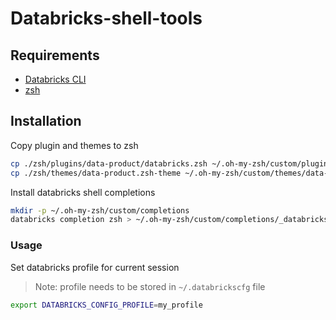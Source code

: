 # Databricks-shell-tools

## Requirements

* [Databricks CLI](https://docs.databricks.com/en/dev-tools/cli/tutorial.html)
* [zsh](https://ohmyz.sh/)

## Installation

Copy plugin and themes to zsh

```bash
cp ./zsh/plugins/data-product/databricks.zsh ~/.oh-my-zsh/custom/plugins/data-product/databricks.zsh
cp ./zsh/themes/data-product.zsh-theme ~/.oh-my-zsh/custom/themes/data-product.zsh-theme
```

Install databricks shell completions

```bash
mkdir -p ~/.oh-my-zsh/custom/completions
databricks completion zsh > ~/.oh-my-zsh/custom/completions/_databricks
```

### Usage

Set databricks profile for current session

> Note: profile needs to be stored in `~/.databrickscfg` file

```bash
export DATABRICKS_CONFIG_PROFILE=my_profile
```
